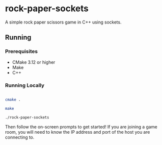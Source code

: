 # rock-paper-sockets

A simple rock paper scissors game in C++ using sockets.

## Running

### Prerequisites

- CMake 3.12 or higher
- Make
- C++

### Running Locally

```bash

cmake .

make

./rock-paper-sockets

```

Then follow the on-screen prompts to get started! If you are joining a game room, you will need to know the IP address and port of the host you are connecting to.

